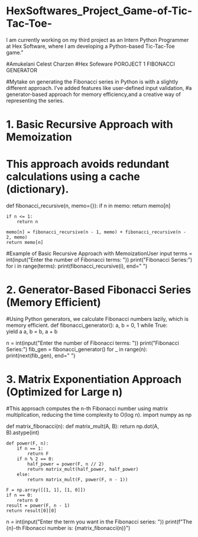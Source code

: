# HexSoftwares_Project_Game-of-Tic-Tac-Toe-
I am currently working on my third project as an Intern Python Programmer at Hex Software, where I am developing a Python-based Tic-Tac-Toe game."

#Amukelani Celest Charzen 
#Hex Sofeware POROJECT 1 FIBONACCI GENERATOR 

#Mytake on generating the Fibonacci series in Python is with a slightly different approach. I’ve added features like user-defined input validation,
#a generator-based approach for memory efficiency,and a creative way of representing the series. 

# 1. Basic Recursive Approach with Memoization
# This approach avoids redundant calculations using a cache (dictionary).
def fibonacci_recursive(n, memo={}):
    if n in memo:
        return memo[n]
    
    if n <= 1:
        return n
     
    memo[n] = fibonacci_recursive(n - 1, memo) + fibonacci_recursive(n - 2, memo)
    return memo[n]

#Example of Basic Recursive Approach with MemoizationUser input
terms = int(input("Enter the number of Fibonacci terms: "))
print("Fibonacci Series:")
for i in range(terms):
    print(fibonacci_recursive(i), end=" ")

# 2. Generator-Based Fibonacci Series (Memory Efficient)
#Using Python generators, we calculate Fibonacci numbers lazily, which is memory efficient.
def fibonacci_generator():
    a, b = 0, 1
    while True:  
        yield a
        a, b = b, a + b
 
n = int(input("Enter the number of Fibonacci terms: "))
print("Fibonacci Series:")
fib_gen = fibonacci_generator()
for _ in range(n):
    print(next(fib_gen), end=" ")

# 3. Matrix Exponentiation Approach (Optimized for Large n)
#This approach computes the n-th Fibonacci number using matrix multiplication, reducing the time complexity to O(log n).
import numpy as np

def matrix_fibonacci(n):
    def matrix_mult(A, B):
        return np.dot(A, B).astype(int)

    def power(F, n):
        if n == 1:
            return F
        if n % 2 == 0:
            half_power = power(F, n // 2)
            return matrix_mult(half_power, half_power)
        else:
            return matrix_mult(F, power(F, n - 1))

    F = np.array([[1, 1], [1, 0]])
    if n == 0:
        return 0
    result = power(F, n - 1)
    return result[0][0]

n = int(input("Enter the term you want in the Fibonacci series: "))
print(f"The {n}-th Fibonacci number is: {matrix_fibonacci(n)}")


